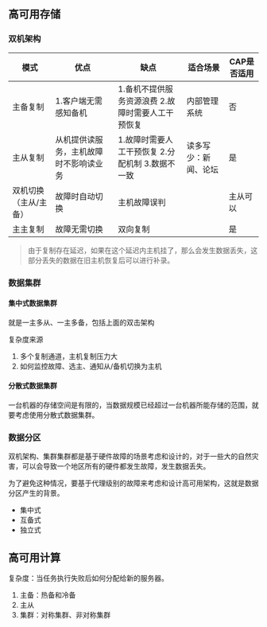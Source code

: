 ## 高可用存储
### 双机架构

|  模式   | 优点 | 缺点 | 适合场景 | CAP是否适用 |
|  ----  | ----  | ---- | ----- | ----- |
| 主备复制 | 1.客户端无需感知备机 | 1.备机不提供服务资源浪费 2.故障时需要人工干预恢复 | 内部管理系统 | 否 |
| 主从复制 | 从机提供读服务，主机故障时不影响读业务 | 1.故障时需要人工干预恢复 2.分配机制 3.数据不一致 | 读多写少：新闻、论坛 | 是 |
| 双机切换（主从/主备）| 故障时自动切换 | 主机故障误判 |  | 主从可以 |
| 主主复制 | 故障无需切换 | 双向复制 |  | 是 |

> 由于复制存在延迟，如果在这个延迟内主机挂了，那么会发生数据丢失，这部分丢失的数据在旧主机恢复后可以进行补录。

### 数据集群

#### 集中式数据集群
就是一主多从、一主多备，包括上面的双击架构

复杂度来源
1. 多个复制通道，主机复制压力大
2. 如何监控故障、选主、通知从/备机切换为主机

#### 分散式数据集群
一台机器的存储空间是有限的，当数据规模已经超过一台机器所能存储的范围，就要考虑使用分散式数据集群。


### 数据分区
双机架构、集群集群都是基于硬件故障的场景考虑和设计的，对于一些大的自然灾害，可以会导致一个地区所有的硬件都发生故障，发生数据丢失。

为了避免这种情况，要基于代理级别的故障来考虑和设计高可用架构，这就是数据分区产生的背景。

- 集中式
- 互备式
- 独立式

## 高可用计算

复杂度：当任务执行失败后如何分配给新的服务器。

1. 主备：热备和冷备
2. 主从
3. 集群：对称集群、非对称集群